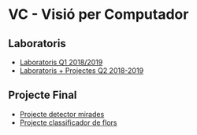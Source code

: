 # VC - Visió per Computador

## Laboratoris

- [Laboratoris Q1 2018/2019](https://github.com/carlotacb/VC-Laboratoris)
- [Laboratoris + Projectes Q2 2018-2019](https://github.com/xmartin46/Computer-Vision)

## Projecte Final

- [Projecte detector mirades](https://github.com/carlotacb/GazeRecognition)
- [Projecte classificador de flors](https://github.com/xmartin46/Computer-Vision/tree/master/Practica2)
